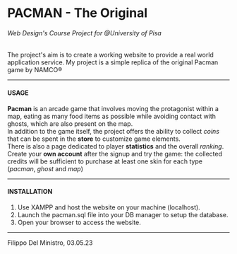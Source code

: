 # PACMAN - The Original
###### Web Design's Course Project for _@University of Pisa_
The project's aim is to create a working website to provide a real world application service.
My project is a simple replica of the original Pacman game by NAMCO®

---

#### USAGE
<strong>Pacman</strong> is an arcade game that involves moving the protagonist within a map, eating as many food items as possible while avoiding contact with ghosts, which are also present on the map. <br>
In addition to the game itself, the project offers the ability to collect <em>coins</em> that can be spent in the <strong>store</strong> to customize game elements. <br>
There is also a page dedicated to player <strong>statistics</strong> and the overall <em>ranking</em>.
Create your <strong>own account</strong> after the signup and try the game: the collected credits will be sufficient to purchase at least one skin for each type (<em>pacman</em>, <em>ghost</em> and <em>map</em>)
<hr>

#### INSTALLATION

1. Use XAMPP and host the website on your machine (localhost).
2. Launch the pacman.sql file into your DB manager to setup the database. 
3. Open your browser to access the website.

<hr>

Filippo Del Ministro, 03.05.23
